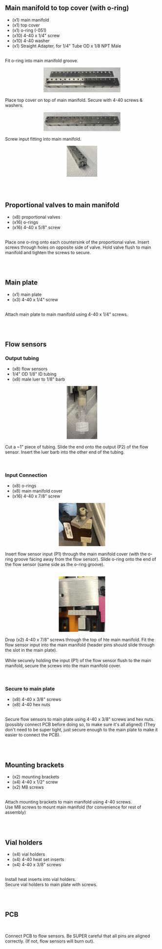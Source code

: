 ## Main manifold to top cover (with o-ring)

- (x1) main manifold
- (x1) top cover
- (x1) o-ring (-051)
- (x10) 4-40 x 1/4" screw
- (x10) 4-40 washer
- (x1) Straight Adapter, for 1/4" Tube OD x 1/8 NPT Male

<br>
Fit o-ring into main manifold groove.

<br>
<p align="center">
    <img src="images/images_assembly/main_manifold_01.jpg" width="50%">
</p>
Place top cover on top of main manifold. Secure with 4-40 screws & washers.  

<br>
<p align="center">
    <img src="images/images_assembly/main_manifold_02.jpg" width="50%">
</p>
Screw input fitting into main manifold.

<br>
<p align="center">
    <img src="images/images_assembly/main_manifold_03.jpg" width="20%">
</p>
<br><br>

## Proportional valves to main manifold

- (x8) proportional valves
- (x16) o-rings
- (x16) 4-40 x 5/8" screw

<br>
Place one o-ring onto each countersink of the proportional valve. Insert screws through holes on opposite side of valve. Hold valve flush to main manifold and tighten the screws to secure.

<br><br>


## Main plate

- (x1) main plate
- (x3) 4-40 x 1/4" screw

<br>
Attach main plate to main manifold using 4-40 x 1/4" screws.

<br><br>

## Flow sensors

### Output tubing
- (x8) flow sensors
- 1/4" OD 1/8" ID tubing
- (x8) male luer to 1/8" barb

<p align="center">
    <img src="images/images_assembly/flow_sensor_01.jpg" width="20%">
</p>

Cut a ~1" piece of tubing. Slide the end onto the output (P2) of the flow sensor. Insert the luer barb into the other end of the tubing.
<br>
<br><br>

### Input Connection
- (x8) o-rings
- (x8) main manifold cover
- (x16) 4-40 x 7/8" screw

<p align="center">
    <img src="images/images_assembly/flow_sensor_02.jpg" width="30%">
</p>

Insert flow sensor input (P1) through the main manifold cover (with the o-ring groove facing away from the flow sensor). Slide o-ring onto the end of the flow sensor (same side as the o-ring groove).
<br><br>

<p align="center">
    <img src="images/images_assembly/flow_sensor_03.jpg" width=30%>
</p>

Drop (x2) 4-40 x 7/8" screws through the top of hte main manifold. Fit the flow sensor input into the main manifold (header pins should slide through the slot in the main plate).
<br><br>
While securely holding the input (P1) of the flow sensor flush to the main manifold, secure the screws into the main manifold cover.
<br>
<br><br>

### Secure to main plate

- (x8) 4-40 x 3/8" screws
- (x8) 4-40 hex nuts

<br>
Secure flow sensors to main plate using 4-40 x 3/8" screws and hex nuts. (possibly connect PCB before doing so, to make sure it's all aligned) (They don't need to be super tight, just secure enough to the main plate to make it easier to connect the PCB).

<br><br>


## Mounting brackets

- (x2) mounting brackets
- (x4) 4-40 x 1/2" screw
- (x2) M8 screws

<br>
Attach mounting brackets to main manifold using 4-40 screws.
<br>
Use M8 screws to mount main manifold (for convenience for rest of assembly)

<br><br>


## Vial holders

- (x4) vial holders
- (x4) 4-40 heat set inserts
- (x4) 4-40 x 3/8" screws

<br>
Install heat inserts into vial holders.
<br>
Secure vial holders to main plate with screws.

<br><br>



## PCB

<br>

Connect PCB to flow sensors. Be SUPER careful that all pins are aligned correctly. (If not, flow sensors will burn out).